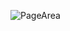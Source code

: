 ![PageArea](https://user-images.githubusercontent.com/56879548/220962602-8e6b39ce-6b47-4177-a382-72f23012572c.jpg)
